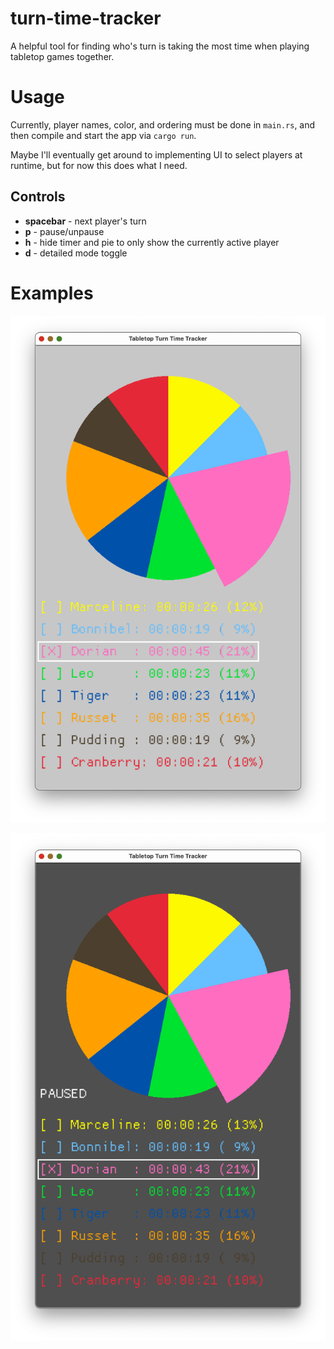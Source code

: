 # turn-time-tracker

A helpful tool for finding who's turn is taking the most time when playing tabletop games together.

# Usage

Currently, player names, color, and ordering must be done in `main.rs`, and then compile and start the app via `cargo run`.

Maybe I'll eventually get around to implementing UI to select players at runtime, but for now this does what I need.

## Controls

* **spacebar** - next player's turn
* **p** - pause/unpause
* **h** - hide timer and pie to only show the currently active player
* **d** - detailed mode toggle

# Examples

![running](./readme-assets/app-running.png)

![paused](./readme-assets/app-paused.png)
